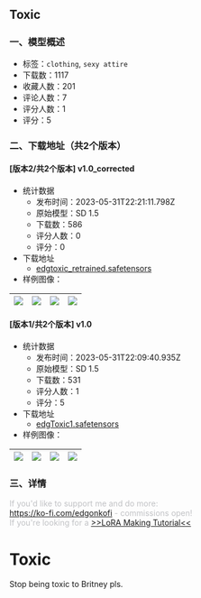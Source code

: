 ## Toxic
### 一、模型概述

- 标签：`clothing`, `sexy attire`
- 下载数：1117
- 收藏人数：201
- 评论人数：7
- 评分人数：1
- 评分：5

### 二、下载地址（共2个版本）

#### [版本2/共2个版本] v1.0_corrected

- 统计数据
  - 发布时间：2023-05-31T22:21:11.798Z
  - 原始模型：SD 1.5
  - 下载数：586
  - 评分人数：0
  - 评分：0
- 下载地址
  - [edgtoxic_retrained.safetensors](https://civitai.com/api/download/models/86576)
- 样例图像：

| <img src="https://image.civitai.com/xG1nkqKTMzGDvpLrqFT7WA/61f7af14-4516-4608-ad54-36aa43ac7016/width=450/986268.jpeg" /> | <img src="https://image.civitai.com/xG1nkqKTMzGDvpLrqFT7WA/ddfaa0b8-417d-477f-ac5f-94782dc35d27/width=450/986294.jpeg" /> | <img src="https://image.civitai.com/xG1nkqKTMzGDvpLrqFT7WA/0ae52cb1-c1a7-4f21-a756-cbe4906f1e8b/width=450/986263.jpeg" /> | <img src="https://image.civitai.com/xG1nkqKTMzGDvpLrqFT7WA/7c9cfb17-d4a1-4912-918f-e783b40fa3c5/width=450/986265.jpeg" /> |
| ---- | ---- | ---- | ---- |

#### [版本1/共2个版本] v1.0

- 统计数据
  - 发布时间：2023-05-31T22:09:40.935Z
  - 原始模型：SD 1.5
  - 下载数：531
  - 评分人数：1
  - 评分：5
- 下载地址
  - [edgToxic1.safetensors](https://civitai.com/api/download/models/85808)
- 样例图像：

| <img src="https://image.civitai.com/xG1nkqKTMzGDvpLrqFT7WA/2e2e1ecc-ebee-4076-8b90-640eb3c0a6e5/width=450/973254.jpeg" /> | <img src="https://image.civitai.com/xG1nkqKTMzGDvpLrqFT7WA/1d98b8e2-66ae-4009-8a0e-ab44e953d5e5/width=450/973248.jpeg" /> | <img src="https://image.civitai.com/xG1nkqKTMzGDvpLrqFT7WA/a3c0e5c6-1ff5-4423-9fcc-3ebba60775dd/width=450/973245.jpeg" /> | <img src="https://image.civitai.com/xG1nkqKTMzGDvpLrqFT7WA/9e270e05-4d65-4013-b5e2-217200f3a156/width=450/973247.jpeg" /> |
| ---- | ---- | ---- | ---- |


### 三、详情
<p><span style="color:rgb(193, 194, 197)">If you'd like to support me and do more:</span><br /><a target="_blank" rel="ugc" href="https://ko-fi.com/edgonkofi">https://ko-fi.com/edgonkofi</a><span style="color:rgb(193, 194, 197)"> - commissions open!</span><br /><span style="color:rgb(193, 194, 197)">If you're looking for a </span><a target="_blank" rel="ugc" href="https://ko-fi.com/post/LoRA-Making-Tutorial-R6R3JEC2M">&gt;&gt;LoRA Making Tutorial&lt;&lt;</a></p><h1 id="heading-132">Toxic</h1><p>Stop being toxic to Britney pls.</p>
